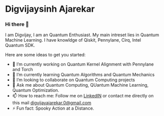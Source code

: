 # Digvijaysinh Ajarekar

### Hi there 👋

I am Digvijay, I am an Quantum Enthusiast. My main intreset lies in Quantum Machine Learning. I have knowldge of Qiskit, Pennylane, Cirq, Intel Quantum SDK.

Here are some ideas to get you started:

- 🔭 I’m currently working on Quantum Kernel Alignment with Pennylane and Torch
- 🌱 I’m currently learning Quantum Algorithms and Quantum Mechanics 
- 👯 I’m looking to collaborate on Quantum Computing projects
- 💬 Ask me about Quantum Computing, QUantum Machine Learning, Quantum Optimization.
- 📫 How to reach me: Follow me on [LinkedIN](www.linkedin.com/in/digvijaysinh-ajarekar) or contact me directly on this mail digvijayajarekar.0@gmail.com 
- ⚡ Fun fact: Spooky Action at a Distance.

